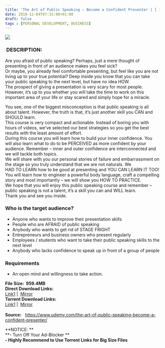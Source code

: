 ```yaml
---
title: 'The Art of Public Speaking – Become a Confident Presenter | [ 149.99$ Course For Free ]'
date: 2018-12-04T07:31:00+01:00
draft: false
tags : [PERSONAL DEVELOPMENT, BUSINESS]
---
```


  

[![](https://1.bp.blogspot.com/-9x48zJKVlaw/XAYeX388XmI/AAAAAAAAAZ4/_uuUo_1YCxoIQTnZoo5X2iAtvW3hu3UAgCLcBGAs/s640/The-Art-of-Public-Speaking-Become-a-Confident-Presenter.jpg)](https://1.bp.blogspot.com/-9x48zJKVlaw/XAYeX388XmI/AAAAAAAAAZ4/_uuUo_1YCxoIQTnZoo5X2iAtvW3hu3UAgCLcBGAs/s1600/The-Art-of-Public-Speaking-Become-a-Confident-Presenter.jpg)

###  DESCRIPTION:

Are you afraid of public speaking? Perhaps, just a mere thought of presenting in front of an audience makes you feel sick?  
Or maybe, you already feel comfortable presenting, but feel like you are not living up to your true potential? Deep inside you know that you can take your public speaking to the next level, but have no idea HOW.  
The prospect of giving a presentation is very scary for most people. However, it’s up to you whether you will take the time to work on this important area of your life or stay scared and simply hope for a miracle.  

You see, one of the biggest misconception is that public speaking is all about talent. However, the truth is that, it’s just another skill you CAN and SHOULD learn.  
This course is very compact and actionable. Instead of boring you with hours of videos, we’ve selected our best strategies so you get the best results with the least amount of effort.  
During this course you will learn how to build your inner confidence. You will also learn what to do to be PERCEIVED as more confident by your audience. Remember – inner and outer confidence are interconnected and we will tackle both topics.  
We will share with you our personal stories of failure and embarrassment on the stage so you truly understand that we are not naturals. We HAD TO LEARN how to be good at presenting and YOU CAN LEARN IT TOO!  
You will learn how to engineer a powerful body language, craft a compelling story and most importantly – we will show you HOW TO PRACTICE.  
We hope that you will enjoy this public speaking course and remember – public speaking is not a talent, it’s a skill you can and WILL learn.  
Thank you and see you inside.  

### Who is the target audience?

*   Anyone who wants to improve their presentation skills
*   People who are AFRAID of public speaking
*   Anybody who wants to get rid of STAGE FRIGHT
*   Entrepreneurs and business owners who present regularly
*   Employees / students who want to take their public speaking skills to the next level
*   Anybody who lacks confidence to speak up in front of a group of people

### Requirements

*   An open mind and willingness to take action.

  
**File Size:  959.4MB**  
**Direct Download Links:**  
 [Link1](http://turboagram.com/18521555/public-speaking-link1) |  [Mirror](http://turboagram.com/18521555/public-speaking-link2)  
**Torrent Download Links:**  
 [Link1](http://turboagram.com/18521555/public-speaking-torrent1) |  [Mirror](http://turboagram.com/18521555/public-speaking-torrent2)  
   
**Source:**   https://www.udemy.com/the-art-of-public-speaking-become-a-confident-presenter/  
  
  
  
**NOTICE: **  
**\- Turn Off Your Ad-Blocker **  
**\- Highly Recommend to Use Torrent Links for Big Size Files**